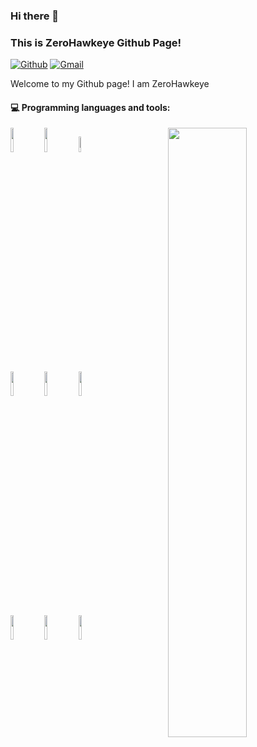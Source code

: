 ### Hi there 👋 
### This is ZeroHawkeye Github Page!

[![Github](https://img.shields.io/badge/-Github-000?style=flat&logo=Github&logoColor=white)](https://github.com/ZeroHawkeye)
[![Gmail](https://img.shields.io/badge/-Gmail-c14438?style=flat&logo=Gmail&logoColor=white)](mailto:clown166997982@gmail.com)

Welcome to my Github page! I am ZeroHawkeye

#### :computer: Programming languages and tools: 
<p>
	<img width="50%" align="right" src="https://github-readme-stats.vercel.app/api?username=ZeroHawkeye&theme=tokyonight&show_icons=true"/>

<code><img width="10%" src="https://www.vectorlogo.zone/logos/rust-lang/rust-lang-ar21.svg"></code>
<code><img width="10%" src="https://www.vectorlogo.zone/logos/vuejs/vuejs-ar21.svg"></code>
<code><img width="8%" src="https://www.vectorlogo.zone/logos/fusion-reactor/fusion-reactor-ar21.svg"></code>
<br />
<code><img width="10%" src="https://www.vectorlogo.zone/logos/redis/redis-ar21.svg"></code>
<code><img width="10%" src="https://www.vectorlogo.zone/logos/mysql/mysql-ar21.svg"></code>
<code><img width="10%" src="https://www.vectorlogo.zone/logos/mongodb/mongodb-ar21.svg"></code>
<br />
<code><img width="10%" src="https://www.vectorlogo.zone/logos/golang/golang-ar21.svg"></code>
<code><img width="10%" src="https://www.vectorlogo.zone/logos/commonmark/commonmark-ar21.svg"></code>
<code><img width="10%" src="https://www.vectorlogo.zone/logos/git-scm/git-scm-ar21.svg"></code>
</p>
